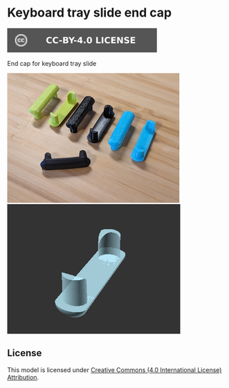 # Keyboard tray slide end cap

[![CC-BY-4.0 license][license-badge]][license]

End cap for keyboard tray slide

![Photo](images/readme/photo.jpg)
![Model render](images/readme/demo.png)

## License

This model is licensed under [Creative Commons (4.0 International License) Attribution][license].


[license]: http://creativecommons.org/licenses/by/4.0/
[license-badge]: /_static/license-badge-cc-by-4.0.svg

